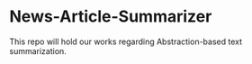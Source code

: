 # News-Article-Summarizer
 
This repo will hold our works regarding Abstraction-based text summarization. 

